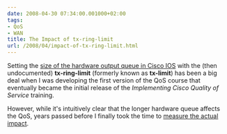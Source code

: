 ```yaml
---
date: 2008-04-30 07:34:00.001000+02:00
tags:
- QoS
- WAN
title: The Impact of tx-ring-limit
url: /2008/04/impact-of-tx-ring-limit.html
---
```

Setting the [size of the hardware output queue in Cisco IOS](/kb/tag/QoS/Queuing_Principles.html) with the (then undocumented) **tx-ring-limit** (formerly known as **tx-limit**) has been a big deal when I was developing the first version of the QoS course that eventually became the initial release of the *Implementing Cisco Quality of Service* training.

However, while it\'s intuitively clear that the longer hardware queue affects the QoS, years passed before I finally took the time to [measure the actual impact](/kb/tag/QoS/TX-Ring-Limit.html).

